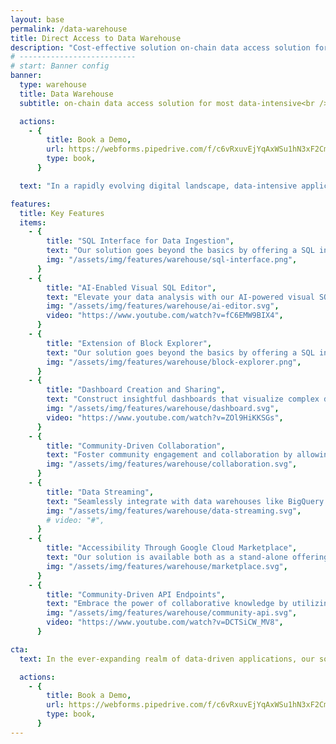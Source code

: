 ```yaml
---
layout: base
permalink: /data-warehouse
title: Direct Access to Data Warehouse
description: "Cost-effective solution on-chain data access solution for most data-intensive applications like analytics, AI, ML, etc."
# --------------------------
# start: Banner config
banner:
  type: warehouse
  title: Data Warehouse
  subtitle: on-chain data access solution for most data-intensive<br />applications like analytics, AI, ML, etc.

  actions:
    - {
        title: Book a Demo,
        url: https://webforms.pipedrive.com/f/c6vRxuvEjYqAxWSu1hN3xF2Cm5KyUtB66yKiko2wxKvPIs2J5R6mPJUV3oMdjnoHpF,
        type: book,
      }

  text: "In a rapidly evolving digital landscape, data-intensive applications such as analytics, artificial intelligence (AI), and machine learning (ML) require a solution that can seamlessly handle their demanding data needs. Our Data Warehouse is tailored to meet these requirements and more, providing a comprehensive toolkit for enhanced data management and analysis."

features:
  title: Key Features
  items:
    - {
        title: "SQL Interface for Data Ingestion",
        text: "Our solution goes beyond the basics by offering a SQL interface that empowers you to design and implement custom data ingestion pipelines. This integration ensures your data flows efficiently and precisely.",
        img: "/assets/img/features/warehouse/sql-interface.png",
      }
    - {
        title: "AI-Enabled Visual SQL Editor",
        text: "Elevate your data analysis with our AI-powered visual SQL editor. Seamlessly interact with your data through an intuitive interface that provides deeper insights and enhanced visualization capabilities.",
        img: "/assets/img/features/warehouse/ai-editor.svg",
        video: "https://www.youtube.com/watch?v=fC6EMW9BIX4",
      }
    - {
        title: "Extension of Block Explorer",
        text: "Our solution goes beyond the basics by offering a SQL interface that empowers you to design and implement custom data ingestion pipelines. This integration ensures your data flows efficiently and precisely.",
        img: "/assets/img/features/warehouse/block-explorer.png",
      }
    - {
        title: "Dashboard Creation and Sharing",
        text: "Construct insightful dashboards that visualize complex data relationships. Share these visualizations with your community or integrate them as APIs or embeddable visual elements in your decentralized applications (DApps).",
        img: "/assets/img/features/warehouse/dashboard.svg",
        video: "https://www.youtube.com/watch?v=ZOl9HiKKSGs",
      }
    - {
        title: "Community-Driven Collaboration",
        text: "Foster community engagement and collaboration by allowing your community members to contribute to dashboard creation. Empower them to build custom dashboards, enabling a dynamic and diverse range of insights.",
        img: "/assets/img/features/warehouse/collaboration.svg",
      }
    - {
        title: "Data Streaming",
        text: "Seamlessly integrate with data warehouses like BigQuery and Snowflake. Our solution enables real-time data streaming, ensuring that your data is always up-to-date and accessible for analysis.",
        img: "/assets/img/features/warehouse/data-streaming.svg",
        # video: "#",
      }
    - {
        title: "Accessibility Through Google Cloud Marketplace",
        text: "Our solution is available both as a stand-alone offering and through the Google Cloud Marketplace. This accessibility ensures that you can choose the deployment method that aligns with your specific needs.",
        img: "/assets/img/features/warehouse/marketplace.svg",
      }
    - {
        title: "Community-Driven API Endpoints",
        text: "Embrace the power of collaborative knowledge by utilizing community-driven API endpoints. Benefit from a wealth of shared queries and dashboards available in your data warehouse.",
        img: "/assets/img/features/warehouse/community-api.svg",
        video: "https://www.youtube.com/watch?v=DCTSiCW_MV8",
      }

cta:
  text: In the ever-expanding realm of data-driven applications, our solution stands as a powerful enabler, empowering you to harness the full potential of your data. Whether you’re navigating analytics, AI, ML, or other data-intensive fields, our comprehensive toolkit is designed to amplify your capabilities and drive innovation.

  actions:
    - {
        title: Book a Demo,
        url: https://webforms.pipedrive.com/f/c6vRxuvEjYqAxWSu1hN3xF2Cm5KyUtB66yKiko2wxKvPIs2J5R6mPJUV3oMdjnoHpF,
        type: book,
      }
---
```

